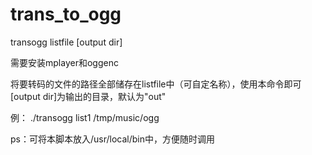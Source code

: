 # trans_to_ogg
transogg listfile [output dir]

需要安装mplayer和oggenc

将要转码的文件的路径全部储存在listfile中（可自定名称），使用本命令即可
[output dir]为输出的目录，默认为"out"

例：
./transogg list1 /tmp/music/ogg

ps：可将本脚本放入/usr/local/bin中，方便随时调用
